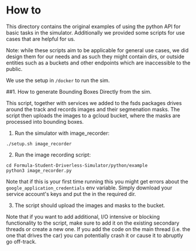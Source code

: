 # How to

This directory contains the original examples of using the python API for basic tasks in the simulator.
Additionally we provided some scripts for use cases that are helpful for us.

Note: while these scripts aim to be applicable for general use cases, we did design them for our needs and as such they might contain dirs,
or outside entities such as a buckets and other endpoints which are inaccessible to the public. 

We use the setup in `/docker` to run the sim.

##1. How to generate Bounding Boxes Directly from the sim.

This script, together with services we added to the fsds packages drives around the track and records images and their segmenation masks.
The script then uploads the images to a gcloud bucket, where the masks are processed into bounding boxes.

1. Run the simulator with image_recorder:
```
./setup.sh image_recorder
```


2. Run the image recording script:
```
cd Formula-Student-Driverless-Simulator/python/example
python3 image_recorder.py
```
Note that if this is your first time running this you might get errors about the `google_application_credentials` env variable. Simply download your service account's keys and put the in the required dir.


3. The script should upload the images and masks to the bucket.

Note that if you want to add additional, I/O intensive or blocking functionality to the script, make sure to add it on the existing secondary threads or create a new one. 
If you add the code on the main thread (i.e. the one that drives the car) you can potentially crash it or cause it to abruptly go off-track.


